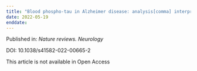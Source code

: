 ```yaml
---
title: "Blood phospho-tau in Alzheimer disease: analysis[comma] interpretation[comma] and clinical utility."
date: 2022-05-19
enddate:
---
```


Published in: *Nature reviews. Neurology*

DOI: 10.1038/s41582-022-00665-2

This article is not available in Open Access


